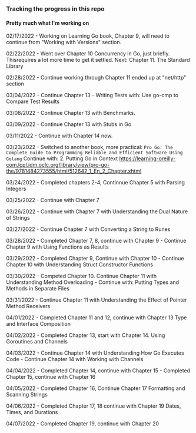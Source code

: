 ### Tracking the progress in this repo
#### Pretty much what I'm working on

02/17/2022 - Working on Learning Go book, Chapter 9, will need to continue from "Working with Versions" section.

02/22/2022 - Went over Chapter 10 Concurrency in Go, just briefly. Thisrequires a lot more time to get it settled. 
Next: Chapter 11. The Standard Library

02/28/2022 - Continue working through Chapter 11 ended up at "net/http" section

03/04/2022 - Continue Chapter 13 - Writing Tests with: Use go-cmp to Compare Test Results

03/08/2022 - Continue Chapter 13 with Benchmarks.

03/09/2022 - Continue Chapter 13 with Stubs in Go

03/11/2022 - Continue with Chapter 14 now.

03/23/2022 - Switched to another book, more practical: 
`Pro Go: The Complete Guide to Programming Reliable and Efficient Software Using Golang`
Continue with: 2. Putting Go in Context
https://learning-oreilly-com.lcpl.idm.oclc.org/library/view/pro-go-the/9781484273555/html/512642_1_En_2_Chapter.xhtml

03/24/2022 - Completed chapters 2-4, Continnue Chapter 5 with Parsing Integers

03/25/2022 - Continue with Chapter 7

03/26/2022 - Continue with Chapter 7 with Understanding the Dual Nature of Strings

03/27/2022 - Continue Chapter 7 with Converting a String to Runes

03/28/2022 - Completed Chapter 7, 8, continue with Chapter 9
           - Continue Chapter 9 with Using Functions as Results

03/29/2022 - Completed Chapter 9, Continue with Chapter 10 
           - Continue Chapter 10 with Understanding Struct Constructor Functions          

03/30/2022 - Competed Chapter 10. Continue Chapter 11 with Understanding Method Overloading
           - Continue with: Putting Types and Methods in Separate Files 

03/31/2022 - Continue Chapter 11 with Understanding the Effect of Pointer Method Receivers

04/01/2022 - Completed Chapter 11 and 12, continue with Chapter 13 Type and Interface Composition

04/02/2022 - Completed Chapter 13, start with Chapter 14. Using Goroutines and Channels

04/03/2022 - Continue Chapter 14 with Understanding How Go Executes Code
           - Continue Chapter 14 with Working with Channels 

04/04/2022 - Completed Chapter 14, continue with Chapter 15
           - Completed Chapter 15, continue with Chapter 16             

04/05/2022 - Completed Chapter 16, Continue Chapter 17 Formatting and Scanning Strings           

04/06/2022 - Completed Chapter 17, 18 continue with Chapter 19 Dates, Times, and Durations

04/07/2022 - Completed Chapter 19, continue with Chapter 20
           